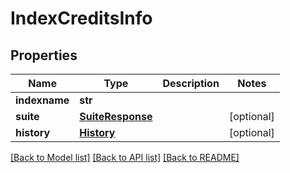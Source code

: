 # IndexCreditsInfo


## Properties
Name | Type | Description | Notes
------------ | ------------- | ------------- | -------------
**indexname** | **str** |  | 
**suite** | [**SuiteResponse**](SuiteResponse.md) |  | [optional] 
**history** | [**History**](History.md) |  | [optional] 

[[Back to Model list]](../README.md#documentation-for-models) [[Back to API list]](../README.md#documentation-for-api-endpoints) [[Back to README]](../README.md)


